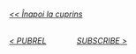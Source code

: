 ###### [<< Înapoi la cuprins](../Cuprins.md)
######  [< PUBREL](09.%20PUBREL%20(QoS%202).md) &nbsp;&nbsp;&nbsp;&nbsp;&nbsp;&nbsp;&nbsp;&nbsp;&nbsp;&nbsp;&nbsp;&nbsp; [SUBSCRIBE >](11.%20SUBSCRIBE.md) 